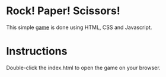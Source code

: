 # Rock! Paper! Scissors!

This simple [game](https://en.wikipedia.org/wiki/Rock_paper_scissors) is done using HTML, CSS and Javascript. 

# Instructions

Double-click the index.html to open the game on your browser.

